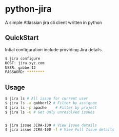 # python-jira
A simple Atlassian jira cli client written in python


## QuickStart
Intial configuration include providing Jira details.

```sh
$ jira configure
HOST: jira.xyz.com
USER: gabber12
PASSWORD: ********
```

## Usage

```sh
$ jira ls # All issue for current user
$ jira ls -a gabber12 # Filter by assignee
$ jira ls -p apache    # Filter by project
$ jira ls -u # Get Only unresolved issues


$ jira issue JIRA-100 # View Issue details
$ jira issue JIRA-100 -f # View Full Issue details
```